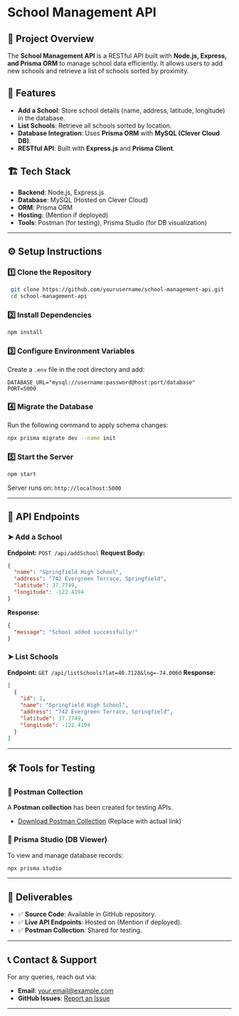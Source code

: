 # School Management API

## 📌 Project Overview
The **School Management API** is a RESTful API built with **Node.js, Express, and Prisma ORM** to manage school data efficiently. It allows users to add new schools and retrieve a list of schools sorted by proximity.

## 🚀 Features
- **Add a School**: Store school details (name, address, latitude, longitude) in the database.
- **List Schools**: Retrieve all schools sorted by location.
- **Database Integration**: Uses **Prisma ORM** with **MySQL (Clever Cloud DB)**.
- **RESTful API**: Built with **Express.js** and **Prisma Client**.

## 🏗 Tech Stack
- **Backend**: Node.js, Express.js
- **Database**: MySQL (Hosted on Clever Cloud)
- **ORM**: Prisma ORM
- **Hosting**: (Mention if deployed)
- **Tools**: Postman (for testing), Prisma Studio (for DB visualization)

---

## ⚙️ Setup Instructions
### 1️⃣ Clone the Repository
```sh
 git clone https://github.com/yourusername/school-management-api.git
 cd school-management-api
```

### 2️⃣ Install Dependencies
```sh
npm install
```

### 3️⃣ Configure Environment Variables
Create a `.env` file in the root directory and add:
```env
DATABASE_URL="mysql://username:password@host:port/database"
PORT=5000
```

### 4️⃣ Migrate the Database
Run the following command to apply schema changes:
```sh
npx prisma migrate dev --name init
```

### 5️⃣ Start the Server
```sh
npm start
```
Server runs on: `http://localhost:5000`

---

## 📌 API Endpoints
### ➤ Add a School
**Endpoint:** `POST /api/addSchool`
**Request Body:**
```json
{
  "name": "Springfield High School",
  "address": "742 Evergreen Terrace, Springfield",
  "latitude": 37.7749,
  "longitude": -122.4194
}
```
**Response:**
```json
{
  "message": "School added successfully!"
}
```

### ➤ List Schools
**Endpoint:** `GET /api/listSchools?lat=40.7128&lng=-74.0060`
**Response:**
```json
[
  {
    "id": 1,
    "name": "Springfield High School",
    "address": "742 Evergreen Terrace, Springfield",
    "latitude": 37.7749,
    "longitude": -122.4194
  }
]
```

---

## 🛠 Tools for Testing
### 📌 Postman Collection
A **Postman collection** has been created for testing APIs.
- [Download Postman Collection](#) (Replace with actual link)

### 📌 Prisma Studio (DB Viewer)
To view and manage database records:
```sh
npx prisma studio
```

---

## 📜 Deliverables
- ✅ **Source Code**: Available in GitHub repository.
- ✅ **Live API Endpoints**: Hosted on (Mention if deployed).
- ✅ **Postman Collection**: Shared for testing.

---

## 📞 Contact & Support
For any queries, reach out via:
- **Email**: your.email@example.com
- **GitHub Issues**: [Report an Issue](https://github.com/yourusername/school-management-api/issues)

---



